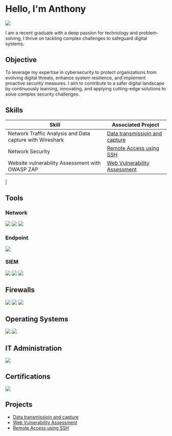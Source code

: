 # Hello, I'm Anthony
<a href="https://www.linkedin.com/in/anthony-dibia-61979b333"><img src="https://img.shields.io/badge/-LinkedIn-0072b1?&style=for-the-badge&logo=linkedin&logoColor=white" /></a>


I am a recent graduate with a deep passion for technology and problem-solving, I thrive on tackling complex challenges to safeguard digital systems. 

## Objective

 
To leverage my expertise in cybersecurity to protect organizations from evolving digital threats, enhance system resilience, and implement proactive security measures. I aim to contribute to a safer digital landscape by continuously learning, innovating, and applying cutting-edge solutions to solve complex security challenges.

## Skills


| Skill                                         | Associated Project         |
|-----------------------------------------------|----------------------------|
| Network Traffic Analysis and Data capture with Wireshark | <a href="https://github.com/Tonex135/Cybersecurity-projects-/blob/main/Data%20transmission%20and%20capture.md">Data transmissioin and capture</a>|
| Network Security | <a href="https://github.com/Tonex135/Cybersecurity-projects-/blob/main/Remote%20Access%20Using%20SSH.md">Remote Access using SSH</a>|
| Website vulnerability Assessment with OWASP ZAP         | <a href="https://github.com/Tonex135/Cybersecurity-projects-/blob/main/Web%20vulnerability%20Assessment%20with%20OWASP%20ZAP.md">Web Vulnerability Assessment</a>|
| 

## Tools


### Network
<div>
    <img src="https://img.shields.io/badge/-Wireshark-1679A7?&style=for-the-badge&logo=Wireshark&logoColor=white" />
    <img src="https://img.shields.io/badge/-Burp_Suite-FD6C5E?&style=for-the-badge&logo=BurpSuite&logoColor=white" />
    <img src="https://img.shields.io/badge/-Nmap-00BFFF?&style=for-the-badge&logo=nmap&logoColor=white" />

</div>

### Endpoint
<div>
    <img src="https://img.shields.io/badge/-Microsoft_Defender_for_Endpoint-00A4EF?&style=for-the-badge&logo=Microsoft&logoColor=white" />
    
</div>

### SIEM
<div>
    <img src="https://img.shields.io/badge/-Microsoft_Sentinel-0078D4?&style=for-the-badge&logo=Microsoft&logoColor=white" />
    <img src="https://img.shields.io/badge/-Splunk-000000?&style=for-the-badge&logo=Splunk&logoColor=white" />
    <img src="https://img.shields.io/badge/-Elastic-005571?&style=for-the-badge&logo=Elastic&logoColor=white" />
</div>

## Firewalls
<div>
  <img src="https://img.shields.io/badge/-Windows%20Defender%20Firewall-0078D7?&style=for-the-badge&logo=windows&logoColor=white" />
 <img src="https://img.shields.io/badge/-UFW-0078D4?&style=for-the-badge&logo=ubuntu&logoColor=white" />
  <img src="https://img.shields.io/badge/-Snort-blue?&style=for-the-badge&logo=snort&logoColor=white" />

</div>

## Operating Systems

<div>
  <img src="https://img.shields.io/badge/-Windows-0078D6?&style=for-the-badge&logo=Windows&logoColor=white" />
  <img src="https://img.shields.io/badge/-Kali%20Linux-557C94?&style=for-the-badge&logo=kalilinux&logoColor=white" />

</div>

## IT Administration
</div>
<img src="https://img.shields.io/badge/-Microsoft_365_Admin_Centre-0078D4?&style=for-the-badge&logo=Microsoft&logoColor=white" />

<div>
  
## Certifications

<div>
<img src="https://img.shields.io/badge/-(ISC)%C2%B2_Certified_in_Cybersecurity-0073B1?&style=for-the-badge&logo=ISC2&logoColor=white" />

</div>

## Projects
- <a href="https://github.com/Tonex135/Cybersecurity-projects-/blob/main/Data%20transmission%20and%20capture.md">Data transmissioin and capture</a>
- <a href="https://github.com/Tonex135/Cybersecurity-projects-/blob/main/Web%20vulnerability%20Assessment%20with%20OWASP%20ZAP.md">Web Vulnerability Assessment</a>
- <a href="https://github.com/Tonex135/Cybersecurity-projects-/blob/main/Remote%20Access%20Using%20SSH.md">Remote Access using SSH</a>
